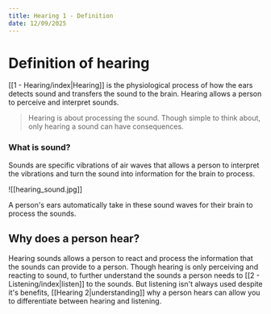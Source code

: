 ```yaml
---
title: Hearing 1 - Definition
date: 12/09/2025
---
```

# Definition of hearing

[[1 - Hearing/index|Hearing]] is the physiological process of how the ears detects sound and transfers the sound to the brain. Hearing allows a person to perceive and interpret sounds.  

> Hearing is about processing the sound.
> Though simple to think about, only hearing a sound can have consequences. 
### What is sound?

Sounds are specific vibrations of air waves that allows a person to interpret the vibrations and turn the sound into information for the brain to process. 

![[hearing_sound.jpg]]

A person's ears automatically take in these sound waves for their brain to process the sounds.
## Why does a person hear?

Hearing sounds allows a person to react and process the information that the sounds can provide to a person. Though hearing is only perceiving and reacting to sound, to further understand the sounds a person needs to [[2 - Listening/index|listen]] to the sounds. But listening isn't always used despite it's benefits, [[Hearing 2|understanding]] why a person hears can allow you to differentiate between hearing and listening.